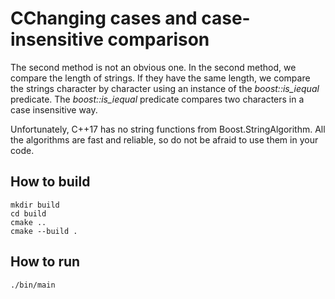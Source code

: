 # CChanging cases and case-insensitive comparison

The second method is not an obvious one. In the second method, we compare the length of strings. If they have the same length, we compare the strings character by character using an instance of the *boost::is_iequal* predicate. The *boost::is_iequal* predicate compares two characters in a case insensitive way.

Unfortunately, C++17 has no string functions from Boost.StringAlgorithm. All the algorithms are fast and reliable, so do not be afraid to use them in your code.


## How to build
```
mkdir build
cd build
cmake ..
cmake --build .
```

## How to run
```
./bin/main

```
